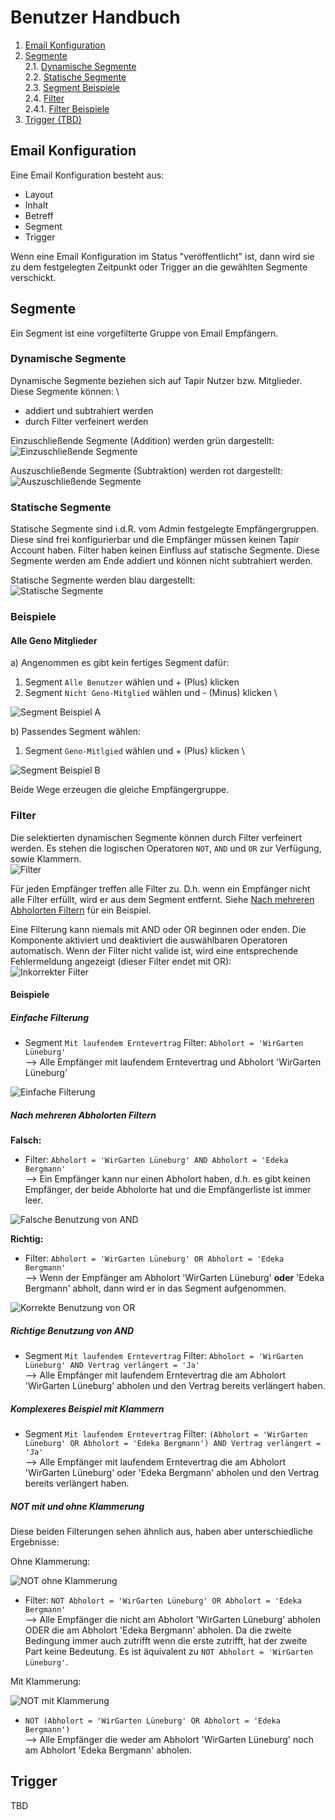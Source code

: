 # Benutzer Handbuch

1. [Email Konfiguration](#email-konfiguration)
2. [Segmente](#segmente) \
   2.1. [Dynamische Segmente](#dynamische-segmente) \
   2.2. [Statische Segmente](#statische-segmente) \
   2.3. [Segment Beispiele](#beispiele) \
   2.4. [Filter](#filter) \
   2.4.1. [Filter Beispiele](#beispiele-1)
3. [Trigger (TBD)](#trigger)

## Email Konfiguration

Eine Email Konfiguration besteht aus:

- Layout
- Inhalt
- Betreff
- Segment
- Trigger

Wenn eine Email Konfiguration im Status "veröffentlicht" ist, dann wird sie zu dem festgelegten Zeitpunkt oder Trigger an die gewählten Segmente verschickt.

## Segmente

Ein Segment ist eine vorgefilterte Gruppe von Email Empfängern.

### Dynamische Segmente

Dynamische Segmente beziehen sich auf Tapir Nutzer bzw. Mitglieder. \
Diese Segmente können: \

- addiert und subtrahiert werden
- durch Filter verfeinert werden

Einzuschließende Segmente (Addition) werden grün dargestellt: \
![Einzuschließende Segmente](images/user_guide/add_segments.png)

Auszuschließende Segmente (Subtraktion) werden rot dargestellt: \
![Auszuschließende Segmente](images/user_guide/remove_segments.png)

### Statische Segmente

Statische Segmente sind i.d.R. vom Admin festgelegte Empfängergruppen. Diese sind frei konfigurierbar und die Empfänger müssen keinen Tapir Account haben.
Filter haben keinen Einfluss auf statische Segmente. Diese Segmente werden am Ende addiert und können nicht subtrahiert werden.

Statische Segmente werden blau dargestellt: \
![Statische Segmente](images/user_guide/static_segments.png)

### Beispiele

#### Alle Geno Mitglieder

a) Angenommen es gibt kein fertiges Segment dafür:

1. Segment `Alle Benutzer` wählen und + (Plus) klicken
2. Segment `Nicht Geno-Mitglied` wählen und - (Minus) klicken \

![Segment Beispiel A](images/user_guide/segment_example_a.png)

b) Passendes Segment wählen:

1. Segment `Geno-Mitlgied` wählen und + (Plus) klicken \

![Segment Beispiel B](images/user_guide/segment_example_b.png)

Beide Wege erzeugen die gleiche Empfängergruppe.

### Filter

Die selektierten dynamischen Segmente können durch Filter verfeinert werden.
Es stehen die logischen Operatoren `NOT`, `AND` und `OR` zur Verfügung, sowie Klammern.\
![Filter](images/user_guide/filters.png)

Für jeden Empfänger treffen alle Filter zu. D.h. wenn ein Empfänger nicht alle Filter erfüllt, wird er aus dem Segment entfernt.
Siehe [Nach mehreren Abholorten Filtern](#nach-mehreren-abholorten-filtern) für ein Beispiel.

Eine Filterung kann niemals mit AND oder OR beginnen oder enden. Die Komponente aktiviert und deaktiviert die auswählbaren Operatoren automatisch.
Wenn der Filter nicht valide ist, wird eine entsprechende Fehlermeldung angezeigt (dieser Filter endet mit OR): \
![Inkorrekter Filter](images/user_guide/filters_invalid.png)

#### Beispiele

##### Einfache Filterung

- Segment `Mit laufendem Erntevertrag` Filter: `Abholort = 'WirGarten Lüneburg'` \
  --> Alle Empfänger mit laufendem Erntevertrag und Abholort 'WirGarten Lüneburg'

![Einfache Filterung](images/user_guide/filters_basic_example.png)

##### Nach mehreren Abholorten Filtern

**Falsch:**

- Filter: `Abholort = 'WirGarten Lüneburg' AND Abholort = 'Edeka Bergmann'` \
  --> Ein Empfänger kann nur einen Abholort haben, d.h. es gibt keinen Empfänger, der beide Abholorte hat und die Empfängerliste ist immer leer.

![Falsche Benutzung von AND](images/user_guide/wrong_AND_filter_example.png)

**Richtig:**

- Filter: `Abholort = 'WirGarten Lüneburg' OR Abholort = 'Edeka Bergmann'` \
  --> Wenn der Empfänger am Abholort 'WirGarten Lüneburg' **oder** 'Edeka Bergmann' abholt, dann wird er in das Segment aufgenommen.

![Korrekte Benutzung von OR](images/user_guide/correct_OR_filter_example.png)

##### Richtige Benutzung von AND

- Segment `Mit laufendem Erntevertrag` Filter: `Abholort = 'WirGarten Lüneburg' AND Vertrag verlängert = 'Ja'` \
  --> Alle Empfänger mit laufendem Erntevertrag die am Abholort 'WirGarten Lüneburg' abholen und den Vertrag bereits verlängert haben.

##### Komplexeres Beispiel mit Klammern

- Segment `Mit laufendem Erntevertrag` Filter: `(Abholort = 'WirGarten Lüneburg' OR Abholort = 'Edeka Bergmann') AND Vertrag verlängert = 'Ja'` \
  --> Alle Empfänger mit laufendem Erntevertrag die am Abholort 'WirGarten Lüneburg' oder 'Edeka Bergmann' abholen und den Vertrag bereits verlängert haben.

##### NOT mit und ohne Klammerung

Diese beiden Filterungen sehen ähnlich aus, haben aber unterschiedliche Ergebnisse:

Ohne Klammerung:

![NOT ohne Klammerung](images/user_guide/filter_without_brackets.png)

- Filter: `NOT Abholort = 'WirGarten Lüneburg' OR Abholort = 'Edeka Bergmann'` \
  --> Alle Empfänger die nicht am Abholort 'WirGarten Lüneburg' abholen ODER die am Abholort 'Edeka Bergmann' abholen.
  Da die zweite Bedingung immer auch zutrifft wenn die erste zutrifft, hat der zweite Part keine Bedeutung. Es ist äquivalent zu `NOT Abholort = 'WirGarten Lüneburg'`.

Mit Klammerung:

![NOT mit Klammerung](images/user_guide/filter_with_brackets.png)

- `NOT (Abholort = 'WirGarten Lüneburg' OR Abholort = 'Edeka Bergmann')` \
  --> Alle Empfänger die weder am Abholort 'WirGarten Lüneburg' noch am Abholort 'Edeka Bergmann' abholen.

## Trigger

TBD
